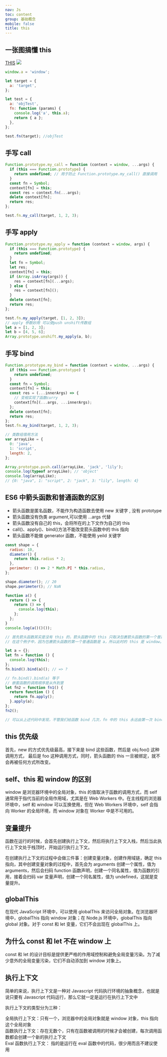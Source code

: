 ```yaml
---
nav: Js
toc: content
group: 基础概念
mobile: false
title: this
---
```


## 一张图搞懂 this

<a href='https://juejin.cn/post/6844903496253177863' target='_blank'>THIS</a>
<img src='../../img/this.png'/>

```js
window.a = 'window';

let target = {
  a: 'target',
};

let test = {
  a: 'objTest',
  fn: function (params) {
    console.log('a', this.a);
    return { a };
  },
};

test.fn(target); //objTest
```

## 手写 call

```js
Function.prototype.my_call = function (context = window, ...args) {
  if (this === Function.prototype) {
    return undefined; // 用于防止 Function.prototype.my_call() 直接调用
  }
  const fn = Symbol;
  context[fn] = this;
  const res = context.fn(...args);
  delete context[fn];
  return res;
};

test.fn.my_call(target, 1, 2, 3);
```

## 手写 apply

```js
Function.prototype.my_apply = function (context = window, args) {
  if (this === Function.prototype) {
    return undefined;
  }
  let fn = Symbol;
  let res;
  context[fn] = this;
  if (Array.isArray(args)) {
    res = context[fn](...args);
  } else {
    res = context[fn]();
  }
  delete context[fn];
  return res;
};

test.fn.my_apply(target, [1, 2, 3]);
// apply 参数妙用 可以使push unshift传数组
let a = [1, 2, 3];
let b = [4, 5, 6];
Array.prototype.unshift.my_apply(a, b);
```

## 手写 bind

```js
Function.prototype.my_bind = function (context = window, ...args) {
  if (this === Function.prototype) {
    return undefined;
  }
  const fn = Symbol;
  context[fn] = this;
  const res = (...innerArgs) => {
    // 变相实现了函数curry
    context[fn](...args, ...innerArgs);
  };
  delete context[fn];
  return res;
};
test.fn.my_bind(target, 1, 2, 3);

// 类数组借用方法
var arrayLike = {
  0: 'java',
  1: 'script',
  length: 2,
};

Array.prototype.push.call(arrayLike, 'jack', 'lily');
console.log(typeof arrayLike); // 'object'
console.log(arrayLike);
// {0: "java", 1: "script", 2: "jack", 3: "lily", length: 4}
```

## ES6 中箭头函数和普通函数的区别

- 箭头函数是匿名函数，不能作为构造函数去使用 new 关键字 , 没有 prototype
- 箭头函数没有伪类 argument,可以使用 ...args 代替
- 箭头函数没有自己的 this，会将所在的上下文作为自己的 this
- call()、apply()、bind()方法不能改变箭头函数中的 this 指向
- 箭头函数不能做 generator 函数，不能使用 yeild 关键字

```js
const shape = {
  radius: 10,
  diameter() {
    return this.radius * 2;
  },
  perimeter: () => 2 * Math.PI * this.radius,
};

shape.diameter(); // 20
shape.perimeter(); // NaN

function a() {
  return () => {
    return () => {
      console.log(this);
    };
  };
}
console.log(a()()());

// 首先箭头函数其实是没有 this 的，箭头函数中的 this 只取决包裹箭头函数的第一个普通函数的 this。
// 在这个例子中，因为包裹箭头函数的第一个普通函数是 a，所以此时的 this 是 window。另外对箭头函数使用 bind这类函数是无效的。

let a = {};
let fn = function () {
  console.log(this);
};
fn.bind().bind(a)(); // => ?

// fn.bind().bind(a) 等于
// 嵌套函数的调用顺序是从外到里
let fn2 = function fn1() {
  return function () {
    return fn.apply();
  }.apply(a);
};
fn2();

// 可以从上述代码中发现，不管我们给函数 bind 几次，fn 中的 this 永远由第一次 bind 决定，所以结果永远是 window
```

## this 优先级

首先，new 的方式优先级最高，接下来是 bind 这些函数，然后是 obj.foo() 这种调用方式，
最后是 foo 这种调用方式，同时，箭头函数的 this 一旦被绑定，就不会再被任何方式所改变。

## self、this 和 window 的区别

window 是浏览器环境中的全局对象，this 的值取决于函数的调用方式，而 self 通常用于指代当前的全局作用域，尤其是在 Web Workers 中。在主线程的浏览器环境中，self 和 window 可以互换使用，但在 Web Workers 环境中，self 会指向 Worker 的全局环境，而 window 对象在 Worker 中是不可用的。

## 变量提升

函数在运行的时候，会首先创建执行上下文，然后将执行上下文入栈，然后当此执行上下文处于栈顶时，开始运行执行上下文。

在创建执行上下文的过程中会做三件事：创建变量对象，创建作用域链，确定 this 指向，其中创建变量对象的过程中，首先会为 arguments 创建一个属性，值为 arguments，然后会扫码 function 函数声明，创建一个同名属性，值为函数的引用，接着会扫码 var 变量声明，创建一个同名属性，值为 undefined，这就是变量提升。

## globalThis

在现代 JavaScript 环境中，可以使用 globalThis 来访问全局对象。在浏览器环境中，globalThis 指向 window 对象；在 Node.js 环境中，globalThis 指向 global 对象。对于 const 和 let 变量，它们不会出现在 globalThis 上。

## 为什么 const 和 let 不在 window 上

const 和 let 的设计目标是提供更严格的作用域控制和避免全局变量污染。为了减少意外的全局变量污染，它们不自动添加到 window 对象上。

## 执行上下文

简单的来说，执行上下文是一种对 Javascript 代码执行环境的抽象概念，也就是说只要有 Javascript 代码运行，那么它就一定是运行在执行上下文中

执行上下文的类型分为三种：

全局执行上下文：只有一个，浏览器中的全局对象就是 window 对象，this 指向这个全局对象  
函数执行上下文：存在无数个，只有在函数被调用的时候才会被创建，每次调用函数都会创建一个新的执行上下文  
Eval 函数执行上下文： 指的是运行在 eval 函数中的代码，很少用而且不建议使用
